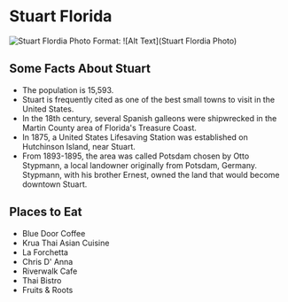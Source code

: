 # Stuart Florida



![Stuart Flordia Photo](http://static1.squarespace.com/static/55c8a26ce4b030368e54a3bc/t/55d4be3ae4b04c2c344241d8/1440005703349/Sailfish-Point-Stuart-Florida-Real-Estate-1024x405.jpg?format=1500w)
Format: ![Alt Text](Stuart Flordia Photo)

## Some Facts About Stuart

* The population is 15,593.
* Stuart is frequently cited as one of the best small towns to visit in the United States.
* In the 18th century, several Spanish galleons were shipwrecked in the Martin County area of Florida's Treasure Coast.
* In 1875, a United States Lifesaving Station was established on Hutchinson Island, near Stuart.
* From 1893-1895, the area was called Potsdam chosen by Otto Stypmann, a local landowner originally from Potsdam, Germany. Stypmann, with his brother Ernest, owned the land that would become downtown Stuart.


## Places to Eat

- Blue Door Coffee
- Krua Thai Asian Cuisine
- La Forchetta
- Chris D' Anna
- Riverwalk Cafe
- Thai Bistro
- Fruits & Roots

